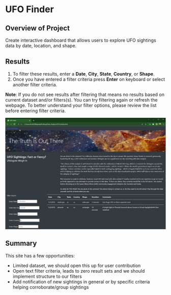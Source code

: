 # UFO Finder

## Overview of Project
Create interactive dashboard that allows users to explore UFO sightings data by date, location, and shape.

## Results
1.  To filter these results, enter a **Date**, **City**, **State**, **Country**, or **Shape**.
2.  Once you have entered a filter criteria press **Enter** on keyboard or select another filter criteria. 

**Note**: If you do not see results after filtering that means no results based on current dataset and/or filters(s). You can try filtering again or refresh the webpage. To better understand your filter options, please review the list before entering filter criteria.
 
![This is an image](https://github.com/krisnagoda/UFO_Finder/blob/cf53d2a0aad650ff58254dcebff68d70d74bb25a/screen_shot_ufo_finder.jpg)

## Summary
This site has a few opportunities:
 - Limited dataset, we should open this up for user contribution
 - Open text filter criteria, leads to zero result sets and we should implement structure to our filters
 - Add notification of new sightings in general or by specific criteria helping corroborate/group sightings
